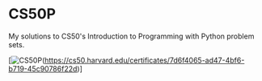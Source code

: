 # CS50P
My solutions to CS50's Introduction to Programming with Python problem sets.

[![CS50P](https://github.com/user-attachments/assets/7aa5d80e-8503-4a1d-90db-b078204f64f5)(https://cs50.harvard.edu/certificates/7d6f4065-ad47-4bf6-b719-45c90786f22d)]
